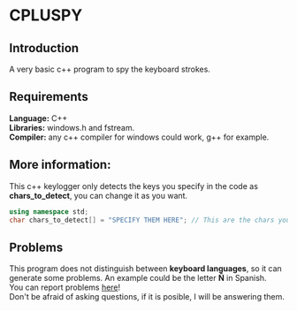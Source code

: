 # CPLUSPY
## Introduction
A very basic c++ program to spy the keyboard strokes.                        
## Requirements
**Language:** C++                                   
**Libraries:** windows.h and fstream.      
**Compiler:** any c++ compiler for windows could work, g++ for example.
## More information:
This c++ keylogger only detects the keys you specify in the code as **chars_to_detect**, you can change it as you want.
```c++
using namespace std;
char chars_to_detect[] = "SPECIFY THEM HERE"; // This are the chars you wanna detect
```
## Problems
This program does not distinguish between **keyboard languages**, so it can generate some problems.
An example could be the letter **Ñ** in Spanish.            
You can report problems [here](https://github.com/Kik449/schat/issues)!                      
Don't be afraid of asking questions, if it is posible, I will be answering them.
